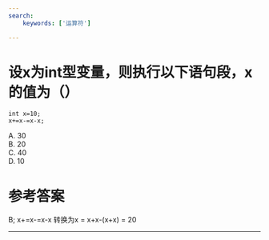 ```yaml
---
search:
    keywords: ['运算符']

---
```



# 设x为int型变量，则执行以下语句段，x的值为（）

```
int x=10;
x+=x-=x-x;
```
A. 30   
B. 20    
C. 40    
D. 10

# 参考答案

B;
x+=x-=x-x 转换为x = x+x-(x+x) = 20


---